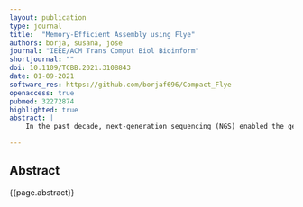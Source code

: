 ```yaml
---
layout: publication
type: journal
title:  "Memory-Efficient Assembly using Flye"
authors: borja, susana, jose
journal: "IEEE/ACM Trans Comput Biol Bioinform"
shortjournal: ""
doi: 10.1109/TCBB.2021.3108843
date: 01-09-2021
software_res: https://github.com/borjaf696/Compact_Flye
openaccess: true
pubmed: 32272874
highlighted: true
abstract: |
    In the past decade, next-generation sequencing (NGS) enabled the generation of genomic data in a cost-effective, high-throughput manner. The most recent third-generation sequencing technologies produce longer reads; however, their error rates are much higher, which complicates the assembly process. This generates time- and space- demanding long-read assemblers. Moreover, the advances in these technologies have allowed portable and real-time DNA sequencing, enabling in-field analysis. In these scenarios, it becomes crucial to have more efficient solutions that can be executed in computers or mobile devices with minimum hardware requirements. We re-implemented an existing assembler devoted for long reads, more concretely Flye, using compressed data structures. We then compare our version with the original software using real datasets, and evaluate their performance in terms of memory requirements, execution speed, and energy consumption. The assembly results are not affected, as the core of the algorithm is maintained, but the usage of advanced compact data structures leads to improvements in memory consumption that range from 22% to 47% less space, and in the processing time, which range from being on a par up to decreases of 25%. These improvements also cause reductions in energy consumption of around 3-8%, with some datasets obtaining decreases up to 26%.

---
```


## Abstract

{{page.abstract}}
